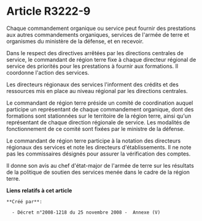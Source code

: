 # Article R3222-9

Chaque commandement organique ou service peut fournir des prestations aux autres commandements organiques, services de
l'armée de terre et organismes du ministère de la défense, et en recevoir.

Dans le respect des directives arrêtées par les directions centrales de service, le commandant de région terre fixe à chaque
directeur régional de service des priorités pour les prestations à fournir aux formations. Il coordonne l'action des
services.

Les directeurs régionaux des services l'informent des crédits et des ressources mis en place au niveau régional par les
directions centrales.

Le commandant de région terre préside un comité de coordination auquel participe un représentant de chaque commandement
organique, dont des formations sont stationnées sur le territoire de la région terre, ainsi qu'un représentant de chaque
direction régionale de service. Les modalités de fonctionnement de ce comité sont fixées par le ministre de la défense.

Le commandant de région terre participe à la notation des directeurs régionaux des services et note les directeurs
d'établissements. Il ne note pas les commissaires désignés pour assurer la vérification des comptes.

Il donne son avis au chef d'état-major de l'armée de terre sur les résultats de la politique de soutien des services menée
dans le cadre de la région terre.

**Liens relatifs à cet article**

	**Créé par**:

	  - Décret n°2008-1218 du 25 novembre 2008 -  Annexe (V)
